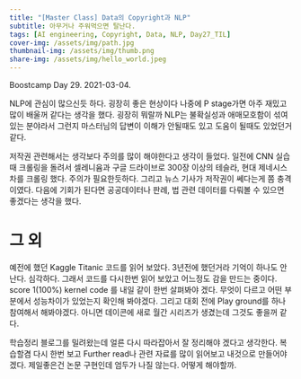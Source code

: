 ```yaml
---
title: "[Master Class] Data의 Copyright과 NLP"
subtitle: 아무거나 주워먹으면 탈난다.
tags: [AI engineering, Copyright, Data, NLP, Day27_TIL]
cover-img: /assets/img/path.jpg
thumbnail-img: /assets/img/thumb.png
share-img: /assets/img/hello_world.jpeg
---
```


Boostcamp Day 29. 2021-03-04.

NLP에 관심이 많으신듯 하다. 굉장히 좋은 현상이다 나중에 P stage가면 아주 재밌고 많이 배울꺼 같다는 생각을 했다.
굉장히 뭐랄까 NLP는 불확실성과 애매모호함이 섞여있는 분야라서 그런지 마스터님의 답변이 이해가 안될때도 있고 도움이 될때도 있었던거 같다.  

저작권 관련해서는 생각보다 주의를 많이 해야한다고 생각이 들었다. 일전에 CNN 실습때 크롤링을 돌려서 셀레니윰과 구글 드라이브로 300장 이상의 테슬라, 현대 제네시스 차를 크롤링 했다. 주의가 필요한듯하다. 그리고 뉴스 기사가 저작권이 쎄다는게 쫌 충격이였다. 다음에 기회가 된다면 공공데이터나 판례, 법 관련 데이터를 다뤄볼 수 있으면 좋겠다는 생각을 했다.

# 그 외  

예전에 했던 Kaggle Titanic 코드를 읽어 보았다. 3년전에 했던거라 기억이 하나도 안난다. 심각하다.
그래서 코드를 다시한번 읽어 보았고 어느정도 감을 만드는 중이다.
score 1(100%) kernel code 를 내일 같이 한번 살펴봐야 겠다. 무엇이 다르고 어떤 부분에서 성능차이가 있었는지 확인해 봐야겠다.
그리고 대회 전에 Play ground를 하나 참여해서 해봐야겠다. 아니면 데이콘에 새로 월간 시리즈가 생겼는데 그것도 좋을꺼 같다.  

학습정리 블로그를 밀려왔는데 얼른 다시 따라잡아서 잘 정리해야 겠다고 생각한다. 복습할겸 다시 한번 보고 Further read나 관련 자료를 많이 읽어보고 내것으로 만들어야 겠다. 제일좋은건 논문 구현인데 엄두가 나질 않는다. 어떻게 해야할까.